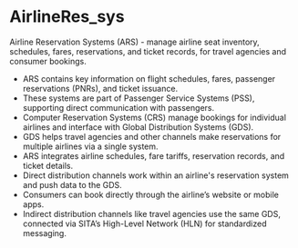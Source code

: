 # AirlineRes_sys
Airline Reservation Systems (ARS) - manage airline seat inventory, schedules, fares, reservations, and ticket records, for travel agencies and consumer bookings.

- ARS contains key information on flight schedules, fares, passenger reservations (PNRs), and ticket issuance.
- These systems are part of Passenger Service Systems (PSS), supporting direct communication with passengers.
- Computer Reservation Systems (CRS) manage bookings for individual airlines and interface with Global Distribution Systems (GDS).
- GDS helps travel agencies and other channels make reservations for multiple airlines via a single system.
- ARS integrates airline schedules, fare tariffs, reservation records, and ticket details.
- Direct distribution channels work within an airline's reservation system and push data to the GDS.
- Consumers can book directly through the airline’s website or mobile apps.
- Indirect distribution channels like travel agencies use the same GDS, connected via SITA’s High-Level Network (HLN) for standardized messaging.
